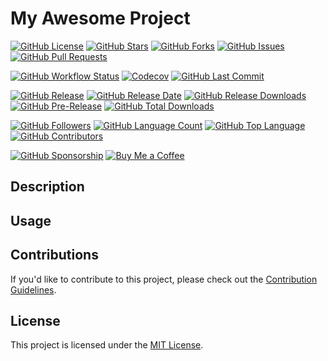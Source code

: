 # My Awesome Project

[![GitHub License](https://img.shields.io/github/license/yourmunabedan/BadgeBonanza)](https://github.com/yourmunabedan/BadgeBonanza/blob/main/LICENSE)
[![GitHub Stars](https://img.shields.io/github/stars/yourmunabedan/BadgeBonanza)](https://github.com/yourmunabedan/BadgeBonanza/stargazers)
[![GitHub Forks](https://img.shields.io/github/forks/yourmunabedan/BadgeBonanza)](https://github.com/yourmunabedan/BadgeBonanza/network/members)
[![GitHub Issues](https://img.shields.io/github/issues/yourmunabedan/BadgeBonanza)](https://github.com/yourmunabedan/BadgeBonanza/issues)
[![GitHub Pull Requests](https://img.shields.io/github/issues-pr/yourmunabedan/BadgeBonanza)](https://github.com/yourmunabedan/BadgeBonanza/pulls)

[![GitHub Workflow Status](https://img.shields.io/github/workflow/status/yourmunabedan/BadgeBonanza/CI)](https://github.com/yourmunabedan/BadgeBonanza/actions)
[![Codecov](https://img.shields.io/codecov/c/github/yourmunabedan/BadgeBonanza)](https://codecov.io/gh/yourmunabedan/BadgeBonanza)
[![GitHub Last Commit](https://img.shields.io/github/last-commit/yourmunabedan/BadgeBonanza)](https://github.com/yourmunabedan/BadgeBonanza/commits/main)

[![GitHub Release](https://img.shields.io/github/v/release/yourmunabedan/BadgeBonanza)](https://github.com/yourmunabedan/BadgeBonanza/releases)
[![GitHub Release Date](https://img.shields.io/github/release-date/yourmunabedan/BadgeBonanza)](https://github.com/yourmunabedan/BadgeBonanza/releases)
[![GitHub Release Downloads](https://img.shields.io/github/downloads/yourmunabedan/BadgeBonanza/total)](https://github.com/yourmunabedan/BadgeBonanza/releases)
[![GitHub Pre-Release](https://img.shields.io/github/release-pre/yourmunabedan/BadgeBonanza)](https://github.com/yourmunabedan/BadgeBonanza/releases)
[![GitHub Total Downloads](https://img.shields.io/github/downloads/yourmunabedan/BadgeBonanza/total)](https://github.com/yourmunabedan/BadgeBonanza/releases)

[![GitHub Followers](https://img.shields.io/github/followers/yourmunabedan)](https://github.com/yourmunabedan)
[![GitHub Language Count](https://img.shields.io/github/languages/count/yourmunabedan/BadgeBonanza)](https://github.com/yourmunabedan/BadgeBonanza)
[![GitHub Top Language](https://img.shields.io/github/languages/top/yourmunabedan/BadgeBonanza)](https://github.com/yourmunabedan/BadgeBonanza)
[![GitHub Contributors](https://img.shields.io/github/contributors/yourmunabedan/BadgeBonanza)](https://github.com/yourmunabedan/BadgeBonanza/graphs/contributors)

[![GitHub Sponsorship](https://img.shields.io/badge/sponsor-OpenAI-yellow)](https://github.com/sponsors/yourmunabedan)
[![Buy Me a Coffee](https://img.shields.io/badge/buy%20me%20a%20coffee-donate-yellow)](https://buymeacoff.ee/yourmunabedan)

## Description


## Usage


## Contributions

If you'd like to contribute to this project, please check out the [Contribution Guidelines](CONTRIBUTING.md).

## License

This project is licensed under the [MIT License](LICENSE).

